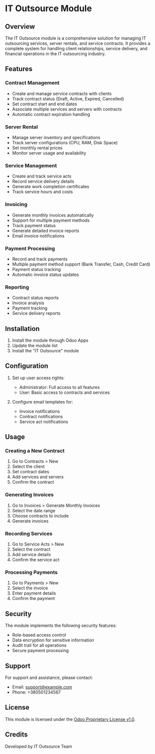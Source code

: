 # IT Outsource Module

## Overview
The IT Outsource module is a comprehensive solution for managing IT outsourcing services, server rentals, and service contracts. It provides a complete system for handling client relationships, service delivery, and financial operations in the IT outsourcing industry.

## Features

### Contract Management
- Create and manage service contracts with clients
- Track contract status (Draft, Active, Expired, Cancelled)
- Set contract start and end dates
- Associate multiple services and servers with contracts
- Automatic contract expiration handling

### Server Rental
- Manage server inventory and specifications
- Track server configurations (CPU, RAM, Disk Space)
- Set monthly rental prices
- Monitor server usage and availability

### Service Management
- Create and track service acts
- Record service delivery details
- Generate work completion certificates
- Track service hours and costs

### Invoicing
- Generate monthly invoices automatically
- Support for multiple payment methods
- Track payment status
- Generate detailed invoice reports
- Email invoice notifications

### Payment Processing
- Record and track payments
- Multiple payment method support (Bank Transfer, Cash, Credit Card)
- Payment status tracking
- Automatic invoice status updates

### Reporting
- Contract status reports
- Invoice analysis
- Payment tracking
- Service delivery reports

## Installation

1. Install the module through Odoo Apps
2. Update the module list
3. Install the "IT Outsource" module

## Configuration

1. Set up user access rights:
   - Administrator: Full access to all features
   - User: Basic access to contracts and services

2. Configure email templates for:
   - Invoice notifications
   - Contract notifications
   - Service act notifications

## Usage

### Creating a New Contract
1. Go to Contracts > New
2. Select the client
3. Set contract dates
4. Add services and servers
5. Confirm the contract

### Generating Invoices
1. Go to Invoices > Generate Monthly Invoices
2. Select the date range
3. Choose contracts to include
4. Generate invoices

### Recording Services
1. Go to Service Acts > New
2. Select the contract
3. Add service details
4. Confirm the service act

### Processing Payments
1. Go to Payments > New
2. Select the invoice
3. Enter payment details
4. Confirm the payment

## Security

The module implements the following security features:
- Role-based access control
- Data encryption for sensitive information
- Audit trail for all operations
- Secure payment processing

## Support

For support and assistance, please contact:
- Email: support@example.com
- Phone: +380501234567

## License

This module is licensed under the [Odoo Proprietary License v1.0](https://www.odoo.com/documentation/17.0/legal/licenses.html).

## Credits

Developed by IT Outsource Team
